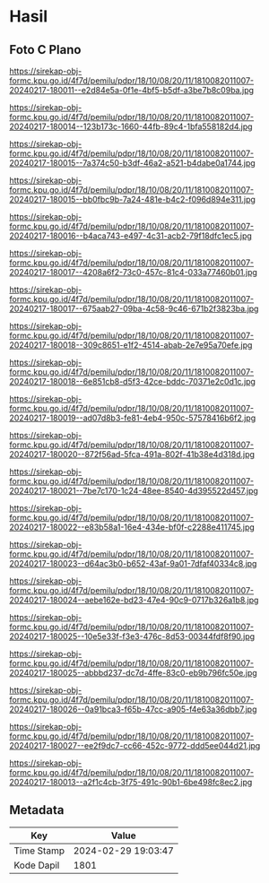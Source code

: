# Hasil

## Foto C Plano

https://sirekap-obj-formc.kpu.go.id/4f7d/pemilu/pdpr/18/10/08/20/11/1810082011007-20240217-180011--e2d84e5a-0f1e-4bf5-b5df-a3be7b8c09ba.jpg

https://sirekap-obj-formc.kpu.go.id/4f7d/pemilu/pdpr/18/10/08/20/11/1810082011007-20240217-180014--123b173c-1660-44fb-89c4-1bfa558182d4.jpg

https://sirekap-obj-formc.kpu.go.id/4f7d/pemilu/pdpr/18/10/08/20/11/1810082011007-20240217-180015--7a374c50-b3df-46a2-a521-b4dabe0a1744.jpg

https://sirekap-obj-formc.kpu.go.id/4f7d/pemilu/pdpr/18/10/08/20/11/1810082011007-20240217-180015--bb0fbc9b-7a24-481e-b4c2-f096d894e311.jpg

https://sirekap-obj-formc.kpu.go.id/4f7d/pemilu/pdpr/18/10/08/20/11/1810082011007-20240217-180016--b4aca743-e497-4c31-acb2-79f18dfc1ec5.jpg

https://sirekap-obj-formc.kpu.go.id/4f7d/pemilu/pdpr/18/10/08/20/11/1810082011007-20240217-180017--4208a6f2-73c0-457c-81c4-033a77460b01.jpg

https://sirekap-obj-formc.kpu.go.id/4f7d/pemilu/pdpr/18/10/08/20/11/1810082011007-20240217-180017--675aab27-09ba-4c58-9c46-671b2f3823ba.jpg

https://sirekap-obj-formc.kpu.go.id/4f7d/pemilu/pdpr/18/10/08/20/11/1810082011007-20240217-180018--309c8651-e1f2-4514-abab-2e7e95a70efe.jpg

https://sirekap-obj-formc.kpu.go.id/4f7d/pemilu/pdpr/18/10/08/20/11/1810082011007-20240217-180018--6e851cb8-d5f3-42ce-bddc-70371e2c0d1c.jpg

https://sirekap-obj-formc.kpu.go.id/4f7d/pemilu/pdpr/18/10/08/20/11/1810082011007-20240217-180019--ad07d8b3-fe81-4eb4-950c-57578416b6f2.jpg

https://sirekap-obj-formc.kpu.go.id/4f7d/pemilu/pdpr/18/10/08/20/11/1810082011007-20240217-180020--872f56ad-5fca-491a-802f-41b38e4d318d.jpg

https://sirekap-obj-formc.kpu.go.id/4f7d/pemilu/pdpr/18/10/08/20/11/1810082011007-20240217-180021--7be7c170-1c24-48ee-8540-4d395522d457.jpg

https://sirekap-obj-formc.kpu.go.id/4f7d/pemilu/pdpr/18/10/08/20/11/1810082011007-20240217-180022--e83b58a1-16e4-434e-bf0f-c2288e411745.jpg

https://sirekap-obj-formc.kpu.go.id/4f7d/pemilu/pdpr/18/10/08/20/11/1810082011007-20240217-180023--d64ac3b0-b652-43af-9a01-7dfaf40334c8.jpg

https://sirekap-obj-formc.kpu.go.id/4f7d/pemilu/pdpr/18/10/08/20/11/1810082011007-20240217-180024--aebe162e-bd23-47e4-90c9-0717b326a1b8.jpg

https://sirekap-obj-formc.kpu.go.id/4f7d/pemilu/pdpr/18/10/08/20/11/1810082011007-20240217-180025--10e5e33f-f3e3-476c-8d53-00344fdf8f90.jpg

https://sirekap-obj-formc.kpu.go.id/4f7d/pemilu/pdpr/18/10/08/20/11/1810082011007-20240217-180025--abbbd237-dc7d-4ffe-83c0-eb9b796fc50e.jpg

https://sirekap-obj-formc.kpu.go.id/4f7d/pemilu/pdpr/18/10/08/20/11/1810082011007-20240217-180026--0a91bca3-f65b-47cc-a905-f4e63a36dbb7.jpg

https://sirekap-obj-formc.kpu.go.id/4f7d/pemilu/pdpr/18/10/08/20/11/1810082011007-20240217-180027--ee2f9dc7-cc66-452c-9772-ddd5ee044d21.jpg

https://sirekap-obj-formc.kpu.go.id/4f7d/pemilu/pdpr/18/10/08/20/11/1810082011007-20240217-180013--a2f1c4cb-3f75-491c-90b1-6be498fc8ec2.jpg


## Metadata

| Key        | Value               |
| ---------- | ------------------- |
| Time Stamp | 2024-02-29 19:03:47 |
| Kode Dapil | 1801                |



